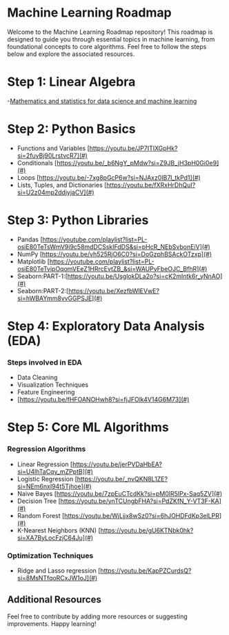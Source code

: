 # Machine Learning Roadmap

Welcome to the Machine Learning Roadmap repository! This roadmap is designed to guide you through essential topics in machine learning, from foundational concepts to core algorithms. Feel free to follow the steps below and explore the associated resources.

# Step 1: Linear Algebra

-[Mathematics and statistics for data science and machine learning](#)

# Step 2: Python Basics

- Functions and Variables [https://youtu.be/JP7ITIXGpHk?si=2fuvBj90LrstvcR7](#)
- Conditionals [https://youtu.be/_b6NgY_pMdw?si=Z9JB_jH3pH0Gi0e9](#)
- Loops [https://youtu.be/-7xg8pGcP6w?si=NJAxz0IB7l_tkPd1](#)
- Lists, Tuples, and Dictionaries [https://youtu.be/fXRxHrDhQuI?si=U2z04mp2ddjyjaCV](#)

# Step 3: Python Libraries

- Pandas [https://youtube.com/playlist?list=PL-osiE80TeTsWmV9i9c58mdDCSskIFdDS&si=pHcR_NEbSvbonEiV](#)
- NumPy [https://youtu.be/vh525RjO6C0?si=DoGzphBSAckOTzxp](#)
- Matplotlib [https://youtube.com/playlist?list=PL-osiE80TeTvipOqomVEeZ1HRrcEvtZB_&si=WAUPyFbeOJC_BfhR](#)
- Seaborn:PART-1:[https://youtu.be/UsglokDLa2o?si=cK2mlntk6r_yNnAO](#)
- Seaborn:PART-2:[https://youtu.be/XezfbWlEVwE?si=hWBAYmm8vvGGPSJE](#)

# Step 4: Exploratory Data Analysis (EDA)

### Steps involved in EDA
- Data Cleaning
- Visualization Techniques
- Feature Engineering
- [https://youtu.be/fHFOANOHwh8?si=fjJFOlk4V14G6M73](#)

# Step 5: Core ML Algorithms

### Regression Algorithms

- Linear Regression
  [https://youtu.be/jerPVDaHbEA?si=U4lhTaCqy_mZPptB](#)
- Logistic Regression
  [https://youtu.be/_nvQKN8L1ZE?si=NEm6nxI94t5Tjhoe](#)
- Naive Bayes
  [https://youtu.be/7zpEuCTcdKk?si=pM0lR5IPx-Saq5ZV](#)
- Decision Tree
  [https://youtu.be/ynTCUngbFHA?si=PdZKfN_Y-VT3F-KA](#)
- Random Forest
  [https://youtu.be/WjLjjx8wSz0?si=6hJOHDFdKp3elLPR](#)
- K-Nearest Neighbors (KNN)
  [https://youtu.be/gU6KTNbk0hk?si=XA7ByLocFzjC64Ju](#)

### Optimization Techniques
- Ridge and Lasso regression [https://youtu.be/KapPZCurdsQ?si=8MsNTfqoRCxJW1oJ](#)

## Additional Resources

Feel free to contribute by adding more resources or suggesting improvements. Happy learning!
